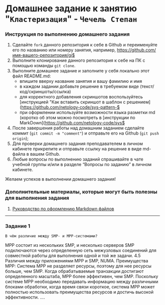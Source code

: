 # Домашнее задание к занятию "`Кластеризация`" - `Чечель Степан`


### Инструкция по выполнению домашнего задания

   1. Сделайте `fork` данного репозитория к себе в Github и переименуйте его по названию или номеру занятия, например, https://github.com/имя-вашего-репозитория/gi$
   2. Выполните клонирование данного репозитория к себе на ПК с помощью команды `git clone`.
   3. Выполните домашнее задание и заполните у себя локально этот файл README.md:
      - впишите вверху название занятия и вашу фамилию и имя
      - в каждом задании добавьте решение в требуемом виде (текст/код/скриншоты/ссылка)
      - для корректного добавления скриншотов воспользуйтесь [инструкцией "Как вставить скриншот в шаблон с решением](https://github.com/netology-code/sys-pattern-$
      - при оформлении используйте возможности языка разметки md (коротко об этом можно посмотреть в [инструкции  по MarkDown](https://github.com/netology-code/sys$
   4. После завершения работы над домашним заданием сделайте коммит (`git commit -m "comment"`) и отправьте его на Github (`git push origin`);
   5. Для проверки домашнего задания преподавателем в личном кабинете прикрепите и отправьте ссылку на решение в виде md-файла в вашем Github.
   6. Любые вопросы по выполнению заданий спрашивайте в чате учебной группы и/или в разделе “Вопросы по заданию” в личном кабинете.

Желаем успехов в выполнении домашнего задания!

### Дополнительные материалы, которые могут быть полезны для выполнения задания

1. [Руководство по оформлению Markdown файлов](https://gist.github.com/Jekins/2bf2d0638163f1294637#Code)

---








### Задание 1

`В чём различие между SMP- и MPP-системами?`


MPP состоит из нескольких SMP, и несколько серверов SMP подключаются через определенную сеть межузловых соединений для совместной работы для выполнения одной и той же задачи. 4.5 Различия между приложениями MPP и SMP, NUMA. Преимущества MPP: Система MPP не разделяет ресурсы, поэтому для нее ресурсы больше, чем SMP. Когда обрабатываемые транзакции достигают определенного масштаба, MPP более эффективен, чем SMP. Поскольку системе MPP необходимо передавать информацию между различными блоками обработки, когда время связи короткое, система MPP может полностью использовать преимущества ресурсов и достичь высокой эффективности.
....

